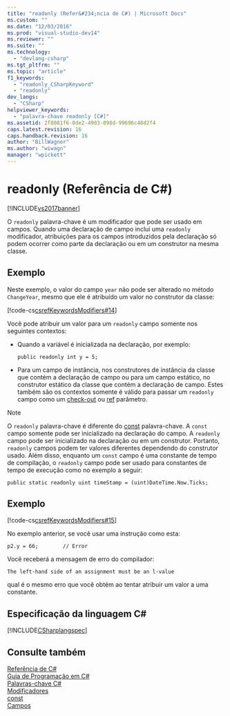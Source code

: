 ```yaml
---
title: "readonly (Refer&#234;ncia de C#) | Microsoft Docs"
ms.custom: ""
ms.date: "12/03/2016"
ms.prod: "visual-studio-dev14"
ms.reviewer: ""
ms.suite: ""
ms.technology: 
  - "devlang-csharp"
ms.tgt_pltfrm: ""
ms.topic: "article"
f1_keywords: 
  - "readonly_CSharpKeyword"
  - "readonly"
dev_langs: 
  - "CSharp"
helpviewer_keywords: 
  - "palavra-chave readonly [C#]"
ms.assetid: 2f8081f6-0de2-4903-898d-99696c48d2f4
caps.latest.revision: 16
caps.handback.revision: 16
author: "BillWagner"
ms.author: "wiwagn"
manager: "wpickett"
---
```

# readonly (Refer&#234;ncia de C#)
[!INCLUDE[vs2017banner](../../../csharp/includes/vs2017banner.md)]

O `readonly` palavra\-chave é um modificador que pode ser usado em campos.  Quando uma declaração de campo inclui uma `readonly` modificador, atribuições para os campos introduzidos pela declaração só podem ocorrer como parte da declaração ou em um construtor na mesma classe.  
  
## Exemplo  
 Neste exemplo, o valor do campo `year` não pode ser alterado no método `ChangeYear`, mesmo que ele é atribuído um valor no construtor da classe:  
  
 [!code-cs[csrefKeywordsModifiers#14](../../../csharp/language-reference/keywords/codesnippet/CSharp/readonly_1.cs)]  
  
 Você pode atribuir um valor para um `readonly` campo somente nos seguintes contextos:  
  
-   Quando a variável é inicializada na declaração, por exemplo:  
  
    ```  
    public readonly int y = 5;  
    ```  
  
-   Para um campo de instância, nos construtores de instância da classe que contém a declaração de campo ou para um campo estático, no construtor estático da classe que contém a declaração de campo.  Estes também são os contextos somente é válido para passar um `readonly` campo como um  [check\-out](../../../csharp/language-reference/keywords/out.md) ou  [ref](../../../csharp/language-reference/keywords/ref.md) parâmetro.  
  
> [!NOTE]
>  O `readonly` palavra\-chave é diferente do  [const](../../../csharp/language-reference/keywords/const.md) palavra\-chave.  A `const` campo somente pode ser inicializado na declaração do campo.  A `readonly` campo pode ser inicializado na declaração ou em um construtor.  Portanto, `readonly` campos podem ter valores diferentes dependendo do construtor usado.  Além disso, enquanto um `const` campo é uma constante de tempo de compilação, o `readonly` campo pode ser usado para constantes de tempo de execução como no exemplo a seguir:  
  
```  
public static readonly uint timeStamp = (uint)DateTime.Now.Ticks;  
```  
  
## Exemplo  
 [!code-cs[csrefKeywordsModifiers#15](../../../csharp/language-reference/keywords/codesnippet/CSharp/readonly_2.cs)]  
  
 No exemplo anterior, se você usar uma instrução como esta:  
  
 `p2.y = 66;        // Error`  
  
 Você receberá a mensagem de erro do compilador:  
  
 `The left-hand side of an assignment must be an l-value`  
  
 qual é o mesmo erro que você obtém ao tentar atribuir um valor a uma constante.  
  
## Especificação da linguagem C\#  
 [!INCLUDE[CSharplangspec](../../../csharp/language-reference/keywords/includes/csharplangspec_md.md)]  
  
## Consulte também  
 [Referência de C\#](../../../csharp/language-reference/index.md)   
 [Guia de Programação em C\#](../../../csharp/programming-guide/index.md)   
 [Palavras\-chave C\#](../../../csharp/language-reference/keywords/index.md)   
 [Modificadores](../../../csharp/language-reference/keywords/modifiers.md)   
 [const](../../../csharp/language-reference/keywords/const.md)   
 [Campos](../../../csharp/programming-guide/classes-and-structs/fields.md)